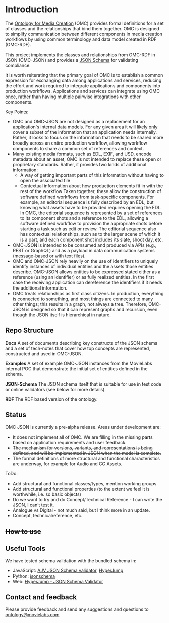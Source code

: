 # Introduction

The [Ontology for Media Creation](https://mc.movielabs.com/docs/omc) (OMC) provides formal definitions for a set of classes and the relationships that bind them together. OMC is designed to simplify communication between different components in media creation workflows by using common terminology and data model created in RDF (OMC-RDF).

This project implements the classes and relationships from OMC-RDF in JSON (OMC-JSON) and provides a [JSON Schema](https://json-schema.org/) for validating compliance.

It is worth reiterating that the primary goal of OMC is to establish a common expression for exchanging data among applications and services, reducing the effort and work required to integrate applications and components into production workflows. Applications and services can integrate using OMC once, rather than having multiple pairwise integrations with other components.

Key Points:

- OMC and OMC-JSON are not designed as a replacement for an application's internal data models. For any given area it will likely only cover a subset of the information that an application needs internally. Rather, it looks to focus on the information that needs to be shared more broadly across an entire production workflow, allowing workflow components to share a common set of references and context.
- Many existing media formats, such as EDL, EXIF, and USD, encode metadata about an asset, OMC is not intended to replace these open or proprietary standards. Rather, it provides two kinds of additional information: 
    - A way of getting important parts of this information without having to open the associated file
    - Contextual information about how production elements fit in with the rest of the workflow
    Taken together, these allow the construction of software defined workflows from task-specific components.  For example, an editorial sequence is fully described by an EDL, but knowing what assets have to be provided requires opening the EDL. In OMC, the editorial sequence is represented by a set of references to its component shots and a reference to the EDL, allowing a software defined workflow to provision the appropriate shots before starting a task such as edit or review. The editorial sequence also has contextual relationships, such as to the larger scene of which it is a part, and each component shot includes its slate, shoot day, etc. 
- OMC-JSON is intended to be consumed and produced via APIs (e.g., REST or GraphQL) and as a payload in data communication systems (message-based or with text files).
- OMC and OMC-JSON rely heavily on the use of identifiers to uniquely identify instances of individual entities and the assets those entities describe. OMC-JSON allows entities to be expressed ~~stated~~ either as a reference (using an identifier) or as fully realized entities. In the first case the receiving application can dereference the identifiers if it needs the additional information.
- OMC treats relationships as first class citizens. In production, everything is connected to something, and most things are connected to many other things; this results in a graph, not always a tree. Therefore, OMC-JSON is designed so that it can represent graphs and recursion, even though the JSON itself is hierarchical in nature.


## Repo Structure

**Docs**
A set of documents describing key constructs of the JSON schema and a set of tech-notes that cover how top concepts are represented, constructed and used in OMC-JSON.

**Examples**
A set of example OMC-JSON instances from the MovieLabs internal POC that demonstrate the initial set of entities defined in the schema.

**JSON-Schema**
The JSON schema itself that is suitable for use in test code or online validators (see below for more details).

**RDF**
The RDF based version of the ontology.


## Status

OMC JSON is currently a pre-alpha release. Areas under development are:

- It does not implement all of OMC. We are filling in the missing parts based on application requirements and user feedback.
- ~~The mechanism for versions, variants, and representations is being defined, and will be implemented in JSON when the model is complete.~~
- The formal definitions of more structural and functional characteristics are underway, for example for Audio and CG Assets.

ToDo:

- Add structural and functional classes/types, mention working groups
- Add structural and functional properties (to the extent we feel it is worthwhile, i.e. so basic objects)
- Do we want to try and do Concept/Technical Reference - I can write the JSON, I can’t test it.
- Analogue vs Digital - not much said, but I think more in an update.
- Concept, technicalreference, etc.



## ~~How to use~~
## Useful Tools

We have tested schema validation with the bundled schema in:

- JavaScript: [AJV JSON Schema validator](https://ajv.js.org/), [HyperJump](https://github.com/hyperjump-io/json-schema-validator)
- Python: [jsonschema](https://python-jsonschema.readthedocs.io/en/stable/)
- Web: [HyperJump - JSON Schema Validator](https://json-schema.hyperjump.io/)


## Contact and feedback

Please provide feedback and send any suggestions and questions to ontology@movielabs.com

